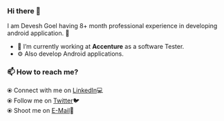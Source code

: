 ### Hi there 👋
  
  I am Devesh Goel having 8+ month professional experience in developing android application. 🎯

- 🔭 I’m currently working at **Accenture** as a software Tester.
- ⚙️ Also develop Android applications.

<p float="left">
  <a href="https://golang.org/" target="_blank" >
  </a>
 </p>

### 📫 How to reach me? 

⦿ Connect with me on [LinkedIn](https://www.linkedin.com/in/devesh1807/)💻<br>
⦿ Follow me on [Twitter](https://twitter.com/Devesh180797)🐦<br>
⦿ Shoot me on [E-Mail](mailto:devesh97goel@gmail.com)💌<br>

<!--
**Devesh0797/Devesh0797** is a ✨ _special_ ✨ repository because its `README.md` (this file) appears on your GitHub profile.

Here are some ideas to get you started:


-->

